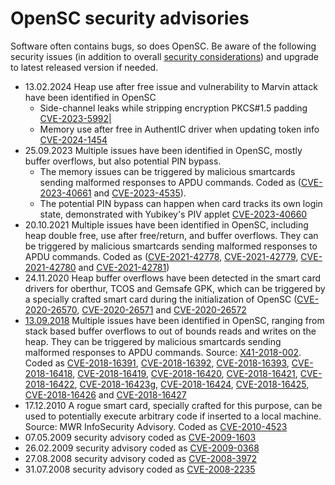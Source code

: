 # OpenSC security advisories

Software often contains bugs, so does OpenSC. Be aware of the following security issues (in addition to overall [security considerations](Security-Considerations)) and upgrade to latest released version if needed.

* 13.02.2024 Heap use after free issue and vulnerability to Marvin attack have been identified in OpenSC
  * Side-channel leaks while stripping encryption PKCS#1.5 padding [CVE-2023-5992|](CVE-2023-5992)
  * Memory use after free in AuthentIC driver when updating token info [CVE-2024-1454](CVE-2024-1454)
* 25.09.2023 Multiple issues have been identified in OpenSC, mostly buffer overflows, but also potential PIN bypass.
  * The memory issues can be triggered by malicious smartcards sending malformed responses to APDU commands. Coded as ([CVE-2023-40661](CVE-2023-40661) and [CVE-2023-4535](CVE-2023-4535)).
  * The potential PIN bypass can happen when card tracks its own login state, demonstrated with Yubikey's PIV applet [CVE-2023-40660](CVE-2023-40660)
* 20.10.2021 Multiple issues have been identified in OpenSC, including heap double free, use after free/return, and buffer overflows. They can be triggered by malicious smartcards sending malformed responses to APDU commands. Coded as ([CVE-2021-42778](http://web.nvd.nist.gov/view/vuln/detail?vulnId=CVE-2021-4277), [CVE-2021-42779](http://web.nvd.nist.gov/view/vuln/detail?vulnId=CVE-2021-42779), [CVE-2021-42780](http://web.nvd.nist.gov/view/vuln/detail?vulnId=CVE-2021-42780) and [CVE-2021-42781](http://web.nvd.nist.gov/view/vuln/detail?vulnId=CVE-2021-42782))
* 24.11.2020 Heap buffer overflows have been detected in the smart card drivers for oberthur, TCOS and Gemsafe GPK, which can be triggered by a specially crafted smart card during the initialization of OpenSC ([CVE-2020-26570](http://web.nvd.nist.gov/view/vuln/detail?vulnId=CVE-2020-26570), [CVE-2020-26571](http://web.nvd.nist.gov/view/vuln/detail?vulnId=CVE-2020-26571) and [CVE-2020-26572](http://web.nvd.nist.gov/view/vuln/detail?vulnId=CVE-2020-26572)
* [13.09.2018](https://sourceforge.net/p/opensc/mailman/message/36414448/) Multiple issues have been identified in OpenSC, ranging from stack based buffer overflows to out of bounds reads and writes on the heap. They can be triggered by malicious smartcards sending malformed responses to APDU commands. Source: [X41-2018-002](https://www.x41-dsec.de/lab/advisories/x41-2018-002-OpenSC/). Coded as [CVE-2018-16391](http://web.nvd.nist.gov/view/vuln/detail?vulnId=CVE-2018-16391), [CVE-2018-16392](http://web.nvd.nist.gov/view/vuln/detail?vulnId=CVE-2018-16392), [CVE-2018-16393](http://web.nvd.nist.gov/view/vuln/detail?vulnId=CVE-2018-16393), [CVE-2018-16418](http://web.nvd.nist.gov/view/vuln/detail?vulnId=CVE-2018-16418), [CVE-2018-16419](http://web.nvd.nist.gov/view/vuln/detail?vulnId=CVE-2018-16419), [CVE-2018-16420](http://web.nvd.nist.gov/view/vuln/detail?vulnId=CVE-2018-16420), [CVE-2018-16421](http://web.nvd.nist.gov/view/vuln/detail?vulnId=CVE-2018-16421), [CVE-2018-16422](http://web.nvd.nist.gov/view/vuln/detail?vulnId=CVE-2018-16422), [CVE-2018-16423g](http://web.nvd.nist.gov/view/vuln/detail?vulnId=CVE-2018-16423), [CVE-2018-16424](http://web.nvd.nist.gov/view/vuln/detail?vulnId=CVE-2018-16424), [CVE-2018-16425](http://web.nvd.nist.gov/view/vuln/detail?vulnId=CVE-2018-16425), [CVE-2018-16426](http://web.nvd.nist.gov/view/vuln/detail?vulnId=CVE-2018-16426) and [CVE-2018-16427](http://web.nvd.nist.gov/view/vuln/detail?vulnId=CVE-2018-16427)
* 17.12.2010 A rogue smart card, specially crafted for this purpose, can be used to potentially execute arbitrary code if inserted to a local machine. Source: MWR InfoSecurity Advisory. Coded as [CVE-2010-4523](http://web.nvd.nist.gov/view/vuln/detail?vulnId=CVE-2010-4523)
* 07.05.2009 security advisory coded as [CVE-2009-1603](http://web.nvd.nist.gov/view/vuln/detail?vulnId=CVE-2009-1603)
* 26.02.2009 security advisory coded as [CVE-2009-0368](http://web.nvd.nist.gov/view/vuln/detail?vulnId=CVE-2009-0368)
* 27.08.2008 security advisory coded as [CVE-2008-3972](http://web.nvd.nist.gov/view/vuln/detail?vulnId=CVE-2008-3972)
* 31.07.2008 security advisory coded as [CVE-2008-2235](http://web.nvd.nist.gov/view/vuln/detail?vulnId=CVE-2008-2235)
